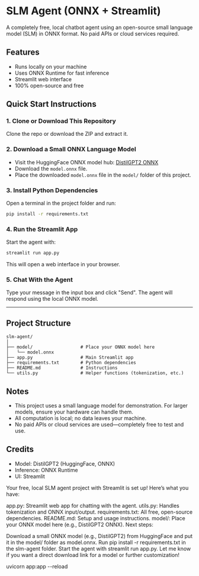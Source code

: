 # SLM Agent (ONNX + Streamlit)

A completely free, local chatbot agent using an open-source small language model (SLM) in ONNX format. No paid APIs or cloud services required.

## Features
- Runs locally on your machine
- Uses ONNX Runtime for fast inference
- Streamlit web interface
- 100% open-source and free

## Quick Start Instructions

### 1. Clone or Download This Repository
Clone the repo or download the ZIP and extract it.

### 2. Download a Small ONNX Language Model
- Visit the HuggingFace ONNX model hub: [DistilGPT2 ONNX](https://huggingface.co/onnx/models/tree/main/distilgpt2-onnx)
- Download the `model.onnx` file.
- Place the downloaded `model.onnx` file in the `model/` folder of this project.

### 3. Install Python Dependencies
Open a terminal in the project folder and run:
```sh
pip install -r requirements.txt
```

### 4. Run the Streamlit App
Start the agent with:
```sh
streamlit run app.py
```
This will open a web interface in your browser.

### 5. Chat With the Agent
Type your message in the input box and click "Send". The agent will respond using the local ONNX model.

---

## Project Structure
```
slm-agent/
│
├── model/                  # Place your ONNX model here
│   └── model.onnx
├── app.py                  # Main Streamlit app
├── requirements.txt        # Python dependencies
├── README.md               # Instructions
└── utils.py                # Helper functions (tokenization, etc.)
```

## Notes
- This project uses a small language model for demonstration. For larger models, ensure your hardware can handle them.
- All computation is local; no data leaves your machine.
- No paid APIs or cloud services are used—completely free to test and use.

## Credits
- Model: DistilGPT2 (HuggingFace, ONNX)
- Inference: ONNX Runtime
- UI: Streamlit









Your free, local SLM agent project with Streamlit is set up! Here’s what you have:

app.py: Streamlit web app for chatting with the agent.
utils.py: Handles tokenization and ONNX input/output.
requirements.txt: All free, open-source dependencies.
README.md: Setup and usage instructions.
model/: Place your ONNX model here (e.g., DistilGPT2 ONNX).
Next steps:

Download a small ONNX model (e.g., DistilGPT2) from HuggingFace and put it in the model/ folder as model.onnx.
Run pip install -r requirements.txt in the slm-agent folder.
Start the agent with streamlit run app.py.
Let me know if you want a direct download link for a model or further customization!




uvicorn app:app --reload
